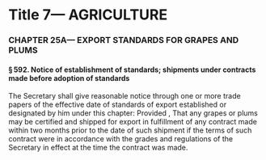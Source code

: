 
# Title 7— AGRICULTURE
### CHAPTER 25A— EXPORT STANDARDS FOR GRAPES AND PLUMS
#### § 592. Notice of establishment of standards; shipments under contracts made before adoption of standards

The Secretary shall give reasonable notice through one or more trade papers of the effective date of standards of export established or designated by him under this chapter: Provided , That any grapes or plums may be certified and shipped for export in fulfillment of any contract made within two months prior to the date of such shipment if the terms of such contract were in accordance with the grades and regulations of the Secretary in effect at the time the contract was made.
